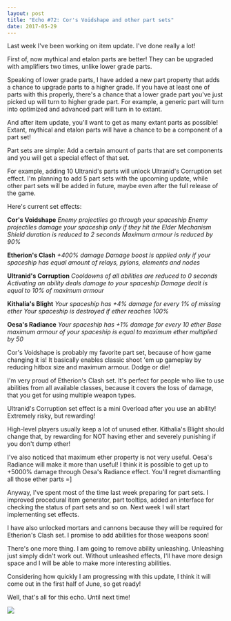 ```yaml
---
layout: post
title: "Echo #72: Cor's Voidshape and other part sets"
date: 2017-05-29
---
```


Last week I've been working on item update.
I've done really a lot!

First of, now mythical and etalon parts are better!
They can be upgraded with amplifiers two times, unlike lower grade parts.

Speaking of lower grade parts, I have added a new part property that adds a chance to upgrade parts to a higher grade.
If you have at least one of parts with this properly, there's a chance that a lower grade part you've just picked up will turn to higher grade part.
For example, a generic part will turn into optimized and advanced part will turn in to extant.

And after item update, you'll want to get as many extant parts as possible!
Extant, mythical and etalon parts will have a chance to be a component of a part set!

Part sets are simple: Add a certain amount of parts that are set components and you will get a special effect of that set.

For example, adding 10 Ultranid's parts will unlock Ultranid's Corruption set effect.
I'm planning to add 5 part sets with the upcoming update, while other part sets will be added in future, maybe even after the full release of the game.

Here's current set effects:

**Cor's Voidshape**
*Enemy projectiles go through your spaceship
Enemy projectiles damage your spaceship only if they hit the Elder Mechanism
Shield duration is reduced to 2 seconds
Maximum armour is reduced by 90%*

**Etherion's Clash**
*+400% damage
Damage boost is applied only if your spaceship has equal amount of relays, pylons, elements and nodes*

**Ultranid's Corruption**
*Cooldowns of all abilities are reduced to 0 seconds
Activating an ability deals damage to your spaceship
Damage dealt is equal to 10% of maximum armour*

**Kithalia's Blight**
*Your spaceship has +4% damage for every 1% of missing ether
Your spaceship is destroyed if ether reaches 100%*

**Oesa's Radiance**
*Your spaceship has +1% damage for every 10 ether
Base maximum armour of your spaceship is equal to maximum ether multiplied by 50*

Cor's Voidshape is probably my favorite part set, because of how game changing it is!
It basically enables classic shoot 'em up gameplay by reducing hitbox size and maximum armour.
Dodge or die!

I'm very proud of Etherion's Clash set.
It's perfect for people who like to use abilities from all available classes, because it covers the loss of damage, that you get for using multiple weapon types.

Ultranid's Corruption set effect is a mini Overload after you use an ability!
Extremely risky, but rewarding!

High-level players usually keep a lot of unused ether.
Kithalia's Blight should change that, by rewarding for NOT having ether and severely punishing if you don't dump ether!

I've also noticed that maximum ether property is not very useful.
Oesa's Radiance will make it more than useful!
I think it is possible to get up to +5000% damage through Oesa's Radiance effect.
You'll regret dismantling all those ether parts =]

Anyway, I've spent most of the time last week preparing for part sets.
I improved procedural item generator, part tooltips, added an interface for checking the status of part sets and so on.
Next week I will start implementing set effects.

I have also unlocked mortars and cannons because they will be required for Etherion's Clash set. 
I promise to add abilities for those weapons soon!

There's one more thing.
I am going to remove ability unleashing.
Unleashing just simply didn't work out.
Without unleashed effects, I'll have more design space and I will be able to make more interesting abilities.

Considering how quickly I am progressing with this update, I think it will come out in the first half of June, so get ready!

Well, that's all for this echo.
Until next time!

![](https://github.com/Zuurix/Zuurix.github.io/blob/master/images/echo%2072/Cor's%20Voidshape%202017.05.29.png?raw=true)
